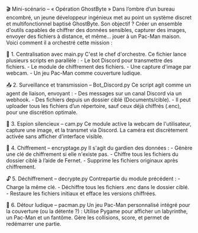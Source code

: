 🎬 Mini-scénario – « Opération GhostByte »
Dans l’ombre d’un bureau encombré, un jeune développeur ingénieux met au point un système discret et multifonctionnel baptisé GhostByte. 
Son objectif ? Créer un ensemble d'outils capables de chiffrer des données sensibles, capturer des images, envoyer des fichiers à distance, et même… jouer à un Pac-Man maison. Voici comment il a orchestré cette mission :


🧠 1. Centralisation avec main.py
    C'est le chef d'orchestre. Ce fichier lance plusieurs scripts en parallèle :
        - Le bot Discord pour transmettre des fichiers.
        - Le module de chiffrement des fichiers.
        - Une capture d'image par webcam.
        - Un jeu Pac-Man comme couverture ludique.

📤 2. Surveillance et transmission – Bot_Discord.py
    Ce script agit comme un agent de liaison, envoyant :
        - Des messages sur un canal Discord via un webhook.
        - Des fichiers depuis un dossier ciblé (Documents/cible).
        - Il peut uploader tous les fichiers d’un répertoire, sauf ceux déjà chiffrés (.enc), pour une discrétion optimale.

📸 3. Espion silencieux – cam.py
    Ce module active la webcam de l'utilisateur, capture une image, et la transmet via Discord. La caméra est discrètement activée sans afficher d'interface visible.

🔐 4. Chiffrement – encryptage.py
    Il s'agit du gardien des données :
        - Génère une clé de chiffrement si elle n'existe pas.
        - Chiffre tous les fichiers du dossier ciblé à l’aide de Fernet.
        - Supprime les fichiers originaux après chiffrement.

🔓 5. Déchiffrement – decrypte.py
    Contrepartie du module précédent :
        - Charge la même clé.
        - Déchiffre tous les fichiers .enc dans le dossier ciblé.
        - Restaure les fichiers initiaux et efface les versions chiffrées.

👾 6. Détour ludique – pacman.py
    Un jeu Pac-Man personnalisé intégré pour la couverture (ou la détente ?) :
    Utilise Pygame pour afficher un labyrinthe, un Pac-Man et un fantôme.
    Gère les collisions, score, et permet de redémarrer une partie.